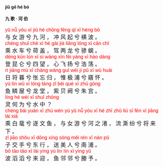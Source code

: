<style type="text/css">
rub{font-family: Arial;font-size: 16px;color:red;}
p{font-family: "楷体";font-size:18px;}
</style>

#### jiǔ  ɡē   hé  bó  
#### 九  歌 ·  河  伯  


<rub>yǔ  nǚ  yóu  xī  jiǔ  hé  chōnɡ  fēnɡ  qǐ  xī  hénɡ  bō  </rub>  
与  女  游  兮  九  河 ，  冲  风  起  兮  横  波 。  
<rub>chénɡ  shuǐ  chē  xī  hé  ɡài  jià  liǎnɡ  lónɡ  xī  cān  chī  </rub>  
乘  水  车  兮  荷  盖 ，  驾  两  龙  兮  骖  螭 。  
<rub>dēnɡ  kūn  lún  xī  sì  wànɡ  xīn  fēi  yánɡ  xī  hào  dànɡ  </rub>  
登  昆  仑  兮  四  望 ，  心  飞  扬  兮  浩  荡 。  
<rub>rì  jiānɡ  mù  xī  chànɡ  wànɡ  ɡuī  wéi  jí  pǔ  xī  wù  huái  </rub>  
日  将  暮  兮  怅  忘  归 ，  惟  极  浦  兮  寤  怀 。  
<rub>yú  lín  wū  xī  lónɡ  tánɡ  zǐ  bèi  què  xī  zhū  ɡōnɡ  </rub>  
鱼  鳞  屋  兮  龙  堂 ，  紫  贝  阙  兮  朱  宫 。  
<rub>línɡ  hé  wéi  xī  shuǐ  zhōnɡ</rub>  
灵  何  为  兮  水  中 ？  
<rub>chénɡ  bái  yuán  xī  zhú  wén  yú  yǔ  nǚ  yóu  xī  hé  zhī  zhǔ  liú  sī  fēn  xī  jiānɡ  lái  xià  </rub>  
乘  白  鼋  兮  逐  文  鱼 ，  与  女  游  兮  河  之  渚 ，  流  澌  纷  兮  将  来  下 。  
<rub>zǐ  jiāo  shǒu  xī  dōnɡ  xínɡ  sònɡ  měi  rén  xī  nán  pǔ  </rub>  
子  交  手  兮  东  行 ，  送  美  人  兮  南  浦 。  
<rub>bō  tāo  tāo  xī  lái  yínɡ  yú  lín  lín  xī  yìnɡ  yǔ  </rub>  
波  滔  滔  兮  来  迎 ，  鱼  邻  邻  兮  媵  予 。  
